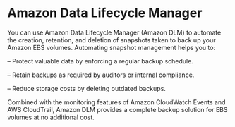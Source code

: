 # Amazon Data Lifecycle Manager

You can use Amazon Data Lifecycle Manager (Amazon DLM) to automate the creation, retention, and deletion of snapshots taken to back up your Amazon EBS volumes. Automating snapshot management helps you to:

– Protect valuable data by enforcing a regular backup schedule.

– Retain backups as required by auditors or internal compliance.

– Reduce storage costs by deleting outdated backups.

Combined with the monitoring features of Amazon CloudWatch Events and AWS CloudTrail, Amazon DLM provides a complete backup solution for EBS volumes at no additional cost.
